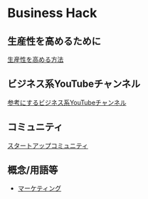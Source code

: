 # Business Hack

## 生産性を高めるために
[生産性を高める方法]()

## ビジネス系YouTubeチャンネル
[参考にするビジネス系YouTubeチャンネル](https://github.com/rensanrenren/business_hack/issues/1)


## コミュニティ
[スタートアップコミュニティ](https://github.com/rensanrenren/business_hack/issues/2)

## 概念/用語等
- [マーケティング]()
